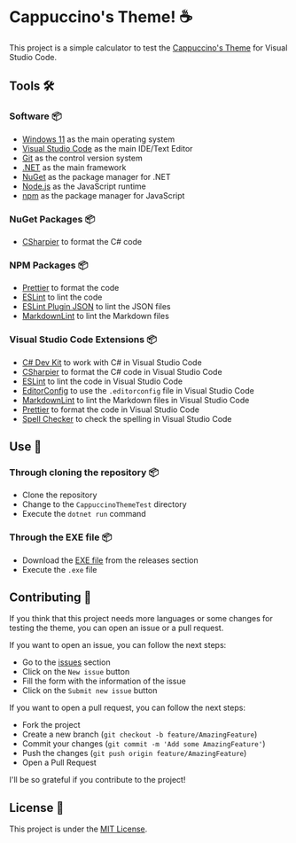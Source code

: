 # Cappuccino's Theme! ☕

This project is a simple calculator to test the
[Cappuccino's Theme](https://marketplace.visualstudio.com/items?itemName=Cappuccino093.CappuccinoVSCodeTheme)
for Visual Studio Code.

## Tools 🛠️

### Software 📦

-   [Windows 11](https://www.microsoft.com/en-us/windows/windows-11) as the main operating system
-   [Visual Studio Code](https://code.visualstudio.com/) as the main IDE/Text Editor
-   [Git](https://git-scm.com) as the control version system
-   [.NET](https://dotnet.microsoft.com/) as the main framework
-   [NuGet](https://www.nuget.org/) as the package manager for .NET
-   [Node.js](https://nodejs.org/en/) as the JavaScript runtime
-   [npm](https://www.npmjs.com/) as the package manager for JavaScript

### NuGet Packages 📦

-   [CSharpier](https://www.nuget.org/packages/CSharpier/) to format the C# code

### NPM Packages 📦

-   [Prettier](https://www.npmjs.com/package/prettier) to format the code
-   [ESLint](https://www.npmjs.com/package/eslint) to lint the code
-   [ESLint Plugin JSON](https://www.npmjs.com/package/eslint-plugin-json) to lint the JSON files
-   [MarkdownLint](https://www.npmjs.com/package/markdownlint) to lint the Markdown files

### Visual Studio Code Extensions 📦

-   [C# Dev Kit](https://marketplace.visualstudio.com/items?itemName=ms-dotnettools.csdevkit) to work with C# in Visual
    Studio Code
-   [CSharpier](https://marketplace.visualstudio.com/items?itemName=chsword.csharpier) to format the C# code in Visual
    Studio Code
-   [ESLint](https://marketplace.visualstudio.com/items?itemName=dbaeumer.vscode-eslint) to lint the code in Visual
    Studio Code
-   [EditorConfig](https://marketplace.visualstudio.com/items?itemName=EditorConfig.EditorConfig) to use the
    `.editorconfig` file in Visual Studio Code
-   [MarkdownLint](https://marketplace.visualstudio.com/items?itemName=DavidAnson.vscode-markdownlint) to lint the
    Markdown files in Visual Studio Code
-   [Prettier](https://marketplace.visualstudio.com/items?itemName=esbenp.prettier-vscode) to format the code in Visual
    Studio Code
-   [Spell Checker](https://marketplace.visualstudio.com/items?itemName=streetsidesoftware.code-spell-checker) to check
    the spelling in Visual Studio Code

## Use 🚀

### Through cloning the repository 📦

-   Clone the repository
-   Change to the `CappuccinoThemeTest` directory
-   Execute the `dotnet run` command

### Through the EXE file 📦

-   Download the [EXE file](https://github.com/Cappuccino093/CappuccinoThemeTest/releases) from the releases section
-   Execute the `.exe` file

## Contributing 🤝

If you think that this project needs more languages or some changes for testing the theme, you can open an issue or a
pull request.

If you want to open an issue, you can follow the next steps:

-   Go to the [issues](https://github.com/Cappuccino093/CappuccinoThemeTest/issues) section
-   Click on the `New issue` button
-   Fill the form with the information of the issue
-   Click on the `Submit new issue` button

If you want to open a pull request, you can follow the next steps:

-   Fork the project
-   Create a new branch (`git checkout -b feature/AmazingFeature`)
-   Commit your changes (`git commit -m 'Add some AmazingFeature'`)
-   Push the changes (`git push origin feature/AmazingFeature`)
-   Open a Pull Request

I'll be so grateful if you contribute to the project!

## License 📄

This project is under the [MIT License](License.md).
